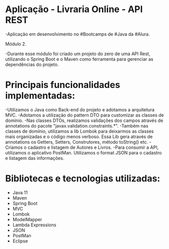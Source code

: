 # Aplicação - Livraria Online - API REST


-Aplicação em desenvolvimento no #Bootcamps de #Java da #Alura.

Módulo 2.

-Durante esse módulo foi criado um projeto do zero de uma API Rest, utilizando o Spring Boot e o Maven como ferramenta para gerenciar as dependências do projeto.

# Principais funcionalidades implementadas:

-Utilizamos o Java como Back-end do projeto e adotamos a arquitetura MVC. 
-Adotamos a utilização do pattern DTO para customizar as classes de domínio.
-Nas classes DTOs, realizamos validações dos campos através de annotations do pacote "javax.validation.constraints.*".
-Também nas classes de domínio, utilizamos a lib Lombok para deixarmos as classes mais organizadas e o código menos verboso. Essa Lib gera através de 
annotations os Getters, Setters, Construtores, método toString() etc.
-Criamos o cadastro e listagem de Autores e Livros.
-Para consumir a API, utilizamos o aplicativo PostMan. Utilizamos o format JSON para o cadastro e listagem das informações.


# Bibliotecas e tecnologias utilizadas:

- Java 11
- Maven
- Spring Boot 
- MVC
- Lombok
- ModelMapper
- Lambda Expressions
- JSON
- PostMan
- Eclipse
